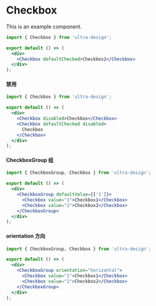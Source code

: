 # Checkbox

This is an example component.

```jsx title="基本用法"
import { Checkbox } from 'ultra-design';

export default () => (
  <div>
    <Checkbox defaultChecked>Checkbox2</Checkbox>
  </div>
);
```

#### 禁用

```jsx
import { Checkbox } from 'ultra-design';

export default () => (
  <div>
    <Checkbox disabled>Checkbox</Checkbox>
    <Checkbox defaultChecked disabled>
      Checkbox
    </Checkbox>
  </div>
);
```

#### CheckboxGroup 组

```jsx
import { CheckboxGroup, Checkbox } from 'ultra-design';

export default () => (
  <div>
    <CheckboxGroup defaultValue={['1']}>
      <Checkbox value="1">Checkbox1</Checkbox>
      <Checkbox value="2">Checkbox2</Checkbox>
    </CheckboxGroup>
  </div>
);
```

#### orientation 方向

```jsx
import { CheckboxGroup, Checkbox } from 'ultra-design';

export default () => (
  <div>
    <CheckboxGroup orientation="horizontal">
      <Checkbox value="1">Checkbox1</Checkbox>
      <Checkbox value="2">Checkbox2</Checkbox>
    </CheckboxGroup>
  </div>
);
```
